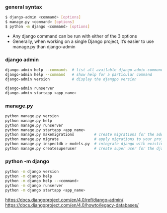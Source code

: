 
### general syntax
```bash
$ django-admin <command> [options]
$ manage.py <command> [options]
$ python -m django <command> [options]
```
* Any django command can be run with either of the 3 options
* Generally, when working on a single Django project, it’s easier to use manage.py than django-admin

### django admin
```bash
django-admin help --commands  # list all available django-admin-commands
django-admin help --command   # show help for a particular command
django-admin version          # display the djangpo version

django-admin runserver
django-admin startapp <app_name>
```

### manage.py
```bash
python manage.py version
python manage.py help
python manage.py runserver
python manage.py startapp <app_name>
python manage.py makemigrations         # create migrations for the added model;
python manage.py migrate                # apply migrations to your project
python manage.py inspectdb > models.py  # integrate django with existing DB & generate a models file
python manage.py createsuperuser        # create super user for the django admin
```

### python -m django
```bash
python -m django version
python -m django help
python -m django help --<command>
python -m django runserver
python -m django startapp <app_name>
```

https://docs.djangoproject.com/en/4.0/ref/django-admin/
https://docs.djangoproject.com/en/4.0/howto/legacy-databases/


